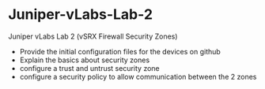 # Juniper-vLabs-Lab-2
Juniper vLabs Lab 2 (vSRX Firewall Security Zones)

- Provide the initial configuration files for the devices on github
- Explain the basics about security zones
- configure a trust and untrust security zone
- configure a security policy to allow communication between the 2 zones
